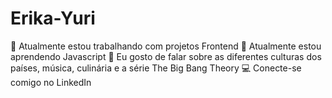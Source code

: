 # Erika-Yuri
🏢 Atualmente estou trabalhando com projetos Frontend
🌱 Atualmente estou aprendendo Javascript
💬 Eu gosto de falar sobre as diferentes culturas dos países, música, culinária e a série The Big Bang Theory
💻 Conecte-se comigo no LinkedIn
